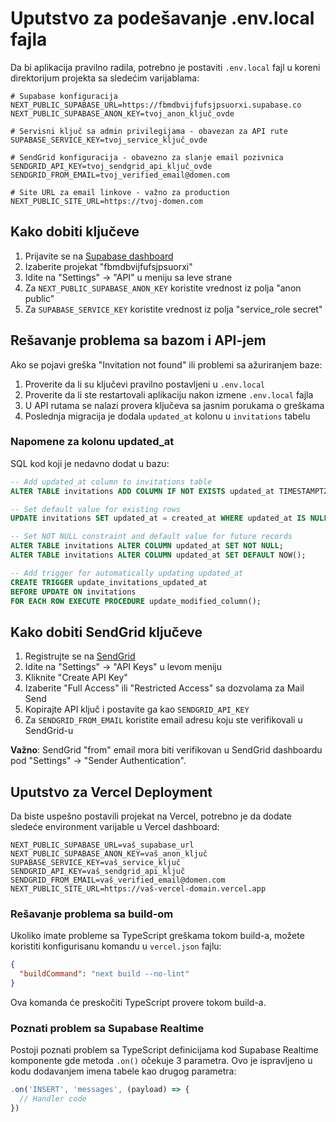 # Uputstvo za podešavanje .env.local fajla

Da bi aplikacija pravilno radila, potrebno je postaviti `.env.local` fajl u koreni direktorijum projekta sa sledećim varijablama:

```
# Supabase konfiguracija
NEXT_PUBLIC_SUPABASE_URL=https://fbmdbvijfufsjpsuorxi.supabase.co
NEXT_PUBLIC_SUPABASE_ANON_KEY=tvoj_anon_ključ_ovde

# Servisni ključ sa admin privilegijama - obavezan za API rute
SUPABASE_SERVICE_KEY=tvoj_service_ključ_ovde

# SendGrid konfiguracija - obavezno za slanje email pozivnica
SENDGRID_API_KEY=tvoj_sendgrid_api_ključ_ovde
SENDGRID_FROM_EMAIL=tvoj_verified_email@domen.com

# Site URL za email linkove - važno za production
NEXT_PUBLIC_SITE_URL=https://tvoj-domen.com
```

## Kako dobiti ključeve

1. Prijavite se na [Supabase dashboard](https://app.supabase.io)
2. Izaberite projekat "fbmdbvijfufsjpsuorxi"
3. Idite na "Settings" -> "API" u meniju sa leve strane
4. Za `NEXT_PUBLIC_SUPABASE_ANON_KEY` koristite vrednost iz polja "anon public"
5. Za `SUPABASE_SERVICE_KEY` koristite vrednost iz polja "service_role secret"

## Rešavanje problema sa bazom i API-jem

Ako se pojavi greška "Invitation not found" ili problemi sa ažuriranjem baze:

1. Proverite da li su ključevi pravilno postavljeni u `.env.local`
2. Proverite da li ste restartovali aplikaciju nakon izmene `.env.local` fajla
3. U API rutama se nalazi provera ključeva sa jasnim porukama o greškama
4. Poslednja migracija je dodala `updated_at` kolonu u `invitations` tabelu

### Napomene za kolonu updated_at

SQL kod koji je nedavno dodat u bazu:

```sql
-- Add updated_at column to invitations table
ALTER TABLE invitations ADD COLUMN IF NOT EXISTS updated_at TIMESTAMPTZ;

-- Set default value for existing rows
UPDATE invitations SET updated_at = created_at WHERE updated_at IS NULL;

-- Set NOT NULL constraint and default value for future records
ALTER TABLE invitations ALTER COLUMN updated_at SET NOT NULL;
ALTER TABLE invitations ALTER COLUMN updated_at SET DEFAULT NOW();

-- Add trigger for automatically updating updated_at
CREATE TRIGGER update_invitations_updated_at
BEFORE UPDATE ON invitations
FOR EACH ROW EXECUTE PROCEDURE update_modified_column();
```

## Kako dobiti SendGrid ključeve

1. Registrujte se na [SendGrid](https://sendgrid.com/)
2. Idite na "Settings" -> "API Keys" u levom meniju
3. Kliknite "Create API Key"
4. Izaberite "Full Access" ili "Restricted Access" sa dozvolama za Mail Send
5. Kopirajte API ključ i postavite ga kao `SENDGRID_API_KEY`
6. Za `SENDGRID_FROM_EMAIL` koristite email adresu koju ste verifikovali u SendGrid-u

**Važno**: SendGrid "from" email mora biti verifikovan u SendGrid dashboardu pod "Settings" -> "Sender Authentication".

## Uputstvo za Vercel Deployment

Da biste uspešno postavili projekat na Vercel, potrebno je da dodate sledeće environment varijable u Vercel dashboard:

```
NEXT_PUBLIC_SUPABASE_URL=vaš_supabase_url
NEXT_PUBLIC_SUPABASE_ANON_KEY=vaš_anon_ključ
SUPABASE_SERVICE_KEY=vaš_service_ključ
SENDGRID_API_KEY=vaš_sendgrid_api_ključ
SENDGRID_FROM_EMAIL=vaš_verified_email@domen.com
NEXT_PUBLIC_SITE_URL=https://vaš-vercel-domain.vercel.app
```

### Rešavanje problema sa build-om

Ukoliko imate probleme sa TypeScript greškama tokom build-a, možete koristiti konfigurisanu komandu u `vercel.json` fajlu:

```json
{
  "buildCommand": "next build --no-lint"
}
```

Ova komanda će preskočiti TypeScript provere tokom build-a.

### Poznati problem sa Supabase Realtime

Postoji poznati problem sa TypeScript definicijama kod Supabase Realtime komponente gde metoda `.on()` očekuje 3 parametra. Ovo je ispravljeno u kodu dodavanjem imena tabele kao drugog parametra:

```typescript
.on('INSERT', 'messages', (payload) => {
  // Handler code
})
``` 
